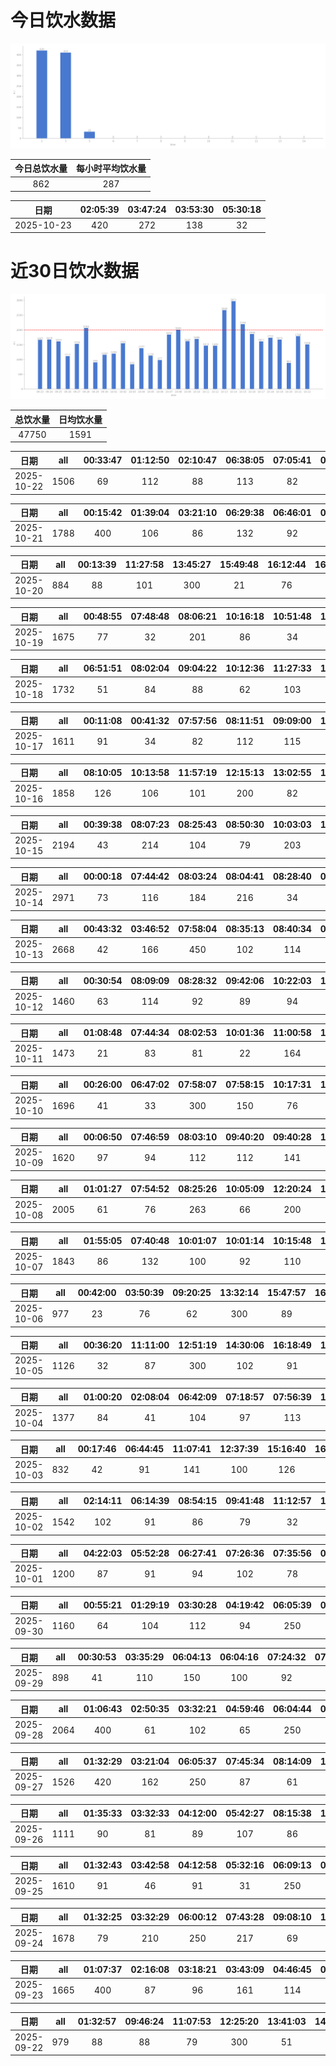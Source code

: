 # 今日饮水数据

<div align=center>
<img src="today.png" style="zoom: 100%;" />

| 今日总饮水量 | 每小时平均饮水量 |
| :----: | :----: |
| 862 | 287 |
</div>

| 日期 | 02:05:39 | 03:47:24 | 03:53:30 | 05:30:18 |
| :----: | :----: | :----: | :----: | :----: |
| 2025-10-23 | 420 | 272 | 138 | 32 |

# 近30日饮水数据

<div align=center>
<img src="30.png"style="zoom: 100%;" />

| 总饮水量 | 日均饮水量 |
| :----: | :----: |
| 47750 | 1591 |
</div>

| 日期 | all | 00:33:47 | 01:12:50 | 02:10:47 | 06:38:05 | 07:05:41 | 08:05:05 | 15:50:25 | 18:20:47 | 20:26:47 | 20:59:29 | 21:07:04 | 23:13:28 | 23:55:36 |
| :----: | :----: | :----: | :----: | :----: | :----: | :----: | :----: | :----: | :----: | :----: | :----: | :----: | :----: | :----: |
| 2025-10-22 | 1506 | 69 | 112 | 88 | 113 | 82 | 49 | 22 | 300 | 186 | 136 | 86 | 174 | 89 |

| 日期 | all | 00:15:42 | 01:39:04 | 03:21:10 | 06:29:38 | 06:46:01 | 07:42:47 | 09:05:26 | 14:12:57 | 16:23:17 | 20:30:44 | 20:52:23 | 20:52:36 | 21:38:36 | 22:50:30 |
| :----: | :----: | :----: | :----: | :----: | :----: | :----: | :----: | :----: | :----: | :----: | :----: | :----: | :----: | :----: | :----: |
| 2025-10-21 | 1788 | 400 | 106 | 86 | 132 | 92 | 112 | 86 | 32 | 82 | 102 | 182 | 200 | 87 | 89 |

| 日期 | all | 00:13:39 | 11:27:58 | 13:45:27 | 15:49:48 | 16:12:44 | 16:29:00 | 18:18:49 | 20:36:10 |
| :----: | :----: | :----: | :----: | :----: | :----: | :----: | :----: | :----: | :----: |
| 2025-10-20 | 884 | 88 | 101 | 300 | 21 | 76 | 44 | 86 | 168 |

| 日期 | all | 00:48:55 | 07:48:48 | 08:06:21 | 10:16:18 | 10:51:48 | 12:14:43 | 13:19:58 | 15:02:34 | 16:32:39 | 16:54:39 | 17:10:08 | 17:56:21 | 18:56:55 | 22:09:22 | 22:45:09 |
| :----: | :----: | :----: | :----: | :----: | :----: | :----: | :----: | :----: | :----: | :----: | :----: | :----: | :----: | :----: | :----: | :----: |
| 2025-10-19 | 1675 | 77 | 32 | 201 | 86 | 34 | 200 | 62 | 196 | 102 | 56 | 63 | 82 | 82 | 300 | 102 |

| 日期 | all | 06:51:51 | 08:02:04 | 09:04:22 | 10:12:36 | 11:27:33 | 12:41:44 | 13:03:44 | 15:16:23 | 15:48:43 | 17:12:27 | 18:26:51 | 20:48:13 | 21:51:23 | 22:02:25 | 23:13:33 | 23:52:44 |
| :----: | :----: | :----: | :----: | :----: | :----: | :----: | :----: | :----: | :----: | :----: | :----: | :----: | :----: | :----: | :----: | :----: | :----: |
| 2025-10-18 | 1732 | 51 | 84 | 88 | 62 | 103 | 200 | 107 | 86 | 91 | 188 | 86 | 12 | 300 | 86 | 102 | 86 |

| 日期 | all | 00:11:08 | 00:41:32 | 07:57:56 | 08:11:51 | 09:09:00 | 10:02:51 | 11:04:13 | 12:16:28 | 13:01:10 | 13:45:04 | 14:17:17 | 14:52:30 | 16:23:06 | 17:31:44 | 18:39:45 | 19:34:21 | 23:34:13 |
| :----: | :----: | :----: | :----: | :----: | :----: | :----: | :----: | :----: | :----: | :----: | :----: | :----: | :----: | :----: | :----: | :----: | :----: | :----: |
| 2025-10-17 | 1611 | 91 | 34 | 82 | 112 | 115 | 64 | 87 | 54 | 157 | 126 | 86 | 34 | 116 | 66 | 101 | 86 | 200 |

| 日期 | all | 08:10:05 | 10:13:58 | 11:57:19 | 12:15:13 | 13:02:55 | 13:52:32 | 14:14:36 | 15:00:21 | 15:26:48 | 16:22:31 | 17:35:02 | 19:17:42 | 19:54:00 | 20:28:50 | 21:49:24 | 22:37:58 | 23:41:28 |
| :----: | :----: | :----: | :----: | :----: | :----: | :----: | :----: | :----: | :----: | :----: | :----: | :----: | :----: | :----: | :----: | :----: | :----: | :----: |
| 2025-10-16 | 1858 | 126 | 106 | 101 | 200 | 82 | 86 | 113 | 104 | 115 | 107 | 73 | 117 | 92 | 76 | 200 | 78 | 82 |

| 日期 | all | 00:39:38 | 08:07:23 | 08:25:43 | 08:50:30 | 10:03:03 | 11:09:48 | 12:12:59 | 13:03:39 | 13:56:17 | 14:40:51 | 15:13:27 | 15:58:02 | 17:34:15 | 18:51:00 | 19:19:10 | 20:26:49 | 21:17:37 | 21:57:02 | 23:40:31 |
| :----: | :----: | :----: | :----: | :----: | :----: | :----: | :----: | :----: | :----: | :----: | :----: | :----: | :----: | :----: | :----: | :----: | :----: | :----: | :----: | :----: |
| 2025-10-15 | 2194 | 43 | 214 | 104 | 79 | 203 | 104 | 200 | 87 | 164 | 91 | 83 | 79 | 72 | 163 | 102 | 23 | 200 | 94 | 89 |

| 日期 | all | 00:00:18 | 07:44:42 | 08:03:24 | 08:04:41 | 08:28:40 | 08:40:45 | 08:45:57 | 09:02:12 | 09:14:42 | 09:29:01 | 10:05:13 | 10:13:01 | 10:40:42 | 11:40:01 | 11:43:16 | 12:15:49 | 13:04:49 | 13:26:26 | 13:42:58 | 13:58:55 | 15:04:53 | 15:13:43 | 15:48:17 | 16:21:29 | 17:00:09 | 17:38:57 | 18:42:14 | 19:44:37 | 20:03:19 | 21:20:57 | 23:11:58 | 23:30:08 |
| :----: | :----: | :----: | :----: | :----: | :----: | :----: | :----: | :----: | :----: | :----: | :----: | :----: | :----: | :----: | :----: | :----: | :----: | :----: | :----: | :----: | :----: | :----: | :----: | :----: | :----: | :----: | :----: | :----: | :----: | :----: | :----: | :----: | :----: |
| 2025-10-14 | 2971 | 73 | 116 | 184 | 216 | 34 | 94 | 61 | 31 | 89 | 88 | 216 | 26 | 102 | 81 | 73 | 22 | 32 | 62 | 56 | 31 | 62 | 83 | 98 | 77 | 81 | 62 | 78 | 400 | 101 | 81 | 87 | 74 |

| 日期 | all | 00:43:32 | 03:46:52 | 07:58:04 | 08:35:13 | 08:40:34 | 08:55:26 | 09:03:35 | 10:14:43 | 12:28:12 | 13:07:48 | 13:08:50 | 14:07:36 | 15:01:47 | 15:37:32 | 16:05:55 | 17:20:10 | 18:25:05 | 18:57:15 | 19:16:50 | 21:02:01 | 23:32:33 |
| :----: | :----: | :----: | :----: | :----: | :----: | :----: | :----: | :----: | :----: | :----: | :----: | :----: | :----: | :----: | :----: | :----: | :----: | :----: | :----: | :----: | :----: | :----: |
| 2025-10-13 | 2668 | 42 | 166 | 450 | 102 | 114 | 77 | 81 | 32 | 116 | 78 | 43 | 84 | 177 | 107 | 71 | 182 | 76 | 66 | 142 | 400 | 62 |

| 日期 | all | 00:30:54 | 08:09:09 | 08:28:32 | 09:42:06 | 10:22:03 | 13:05:48 | 14:39:00 | 15:56:47 | 19:04:52 | 19:36:34 | 20:14:29 | 21:44:05 | 22:00:07 |
| :----: | :----: | :----: | :----: | :----: | :----: | :----: | :----: | :----: | :----: | :----: | :----: | :----: | :----: | :----: |
| 2025-10-12 | 1460 | 63 | 114 | 92 | 89 | 94 | 76 | 76 | 84 | 164 | 58 | 263 | 200 | 87 |

| 日期 | all | 01:08:48 | 07:44:34 | 08:02:53 | 10:01:36 | 11:00:58 | 12:16:42 | 12:40:39 | 13:05:44 | 13:45:12 | 15:16:39 | 17:35:06 | 19:26:40 | 19:44:01 | 23:22:50 | 23:23:15 |
| :----: | :----: | :----: | :----: | :----: | :----: | :----: | :----: | :----: | :----: | :----: | :----: | :----: | :----: | :----: | :----: | :----: |
| 2025-10-11 | 1473 | 21 | 83 | 81 | 22 | 164 | 200 | 51 | 82 | 67 | 94 | 92 | 43 | 81 | 300 | 92 |

| 日期 | all | 00:26:00 | 06:47:02 | 07:58:07 | 07:58:15 | 10:17:31 | 13:07:48 | 13:48:27 | 15:02:50 | 17:01:54 | 17:32:40 | 18:13:00 | 18:41:50 | 22:25:29 | 23:00:43 | 23:56:20 |
| :----: | :----: | :----: | :----: | :----: | :----: | :----: | :----: | :----: | :----: | :----: | :----: | :----: | :----: | :----: | :----: | :----: |
| 2025-10-10 | 1696 | 41 | 33 | 300 | 150 | 76 | 116 | 71 | 82 | 146 | 83 | 84 | 41 | 300 | 82 | 91 |

| 日期 | all | 00:06:50 | 07:46:59 | 08:03:10 | 09:40:20 | 09:40:28 | 10:17:19 | 12:27:13 | 13:07:42 | 15:13:55 | 16:56:18 | 20:15:25 | 21:34:23 | 22:31:10 | 23:26:31 | 23:46:33 |
| :----: | :----: | :----: | :----: | :----: | :----: | :----: | :----: | :----: | :----: | :----: | :----: | :----: | :----: | :----: | :----: | :----: |
| 2025-10-09 | 1620 | 97 | 94 | 112 | 112 | 141 | 36 | 200 | 48 | 113 | 33 | 74 | 300 | 76 | 102 | 82 |

| 日期 | all | 01:01:27 | 07:54:52 | 08:25:26 | 10:05:09 | 12:20:24 | 13:02:12 | 15:00:37 | 15:39:41 | 16:36:58 | 17:36:26 | 18:59:11 | 20:02:54 | 20:26:10 | 20:52:05 | 21:04:25 | 21:21:00 | 21:59:47 | 22:33:30 |
| :----: | :----: | :----: | :----: | :----: | :----: | :----: | :----: | :----: | :----: | :----: | :----: | :----: | :----: | :----: | :----: | :----: | :----: | :----: | :----: |
| 2025-10-08 | 2005 | 61 | 76 | 263 | 66 | 200 | 91 | 101 | 78 | 92 | 86 | 450 | 42 | 22 | 67 | 101 | 91 | 55 | 63 |

| 日期 | all | 01:55:05 | 07:40:48 | 10:01:07 | 10:01:14 | 10:15:48 | 12:19:00 | 13:05:18 | 15:14:23 | 16:08:43 | 17:45:10 | 19:42:40 | 21:53:50 | 23:10:58 |
| :----: | :----: | :----: | :----: | :----: | :----: | :----: | :----: | :----: | :----: | :----: | :----: | :----: | :----: | :----: |
| 2025-10-07 | 1843 | 86 | 132 | 100 | 92 | 110 | 200 | 88 | 51 | 450 | 106 | 44 | 300 | 84 |

| 日期 | all | 00:42:00 | 03:50:39 | 09:20:25 | 13:32:14 | 15:47:57 | 16:42:20 | 16:49:00 | 17:21:37 | 19:05:08 | 20:07:40 | 22:00:19 |
| :----: | :----: | :----: | :----: | :----: | :----: | :----: | :----: | :----: | :----: | :----: | :----: | :----: |
| 2025-10-06 | 977 | 23 | 76 | 62 | 300 | 89 | 62 | 57 | 72 | 32 | 92 | 112 |

| 日期 | all | 00:36:20 | 11:11:00 | 12:51:19 | 14:30:06 | 16:18:49 | 17:26:57 | 17:56:42 | 18:49:16 | 19:34:27 | 22:45:59 | 23:48:06 |
| :----: | :----: | :----: | :----: | :----: | :----: | :----: | :----: | :----: | :----: | :----: | :----: | :----: |
| 2025-10-05 | 1126 | 32 | 87 | 300 | 102 | 91 | 99 | 62 | 73 | 87 | 149 | 44 |

| 日期 | all | 01:00:20 | 02:08:04 | 06:42:09 | 07:18:57 | 07:56:39 | 10:33:16 | 12:46:04 | 13:43:40 | 14:55:09 | 16:41:07 | 17:36:47 | 18:46:19 | 20:28:09 | 21:40:00 | 21:55:12 | 22:25:23 |
| :----: | :----: | :----: | :----: | :----: | :----: | :----: | :----: | :----: | :----: | :----: | :----: | :----: | :----: | :----: | :----: | :----: | :----: |
| 2025-10-04 | 1377 | 84 | 41 | 104 | 97 | 113 | 89 | 101 | 92 | 102 | 83 | 31 | 104 | 94 | 82 | 79 | 81 |

| 日期 | all | 00:17:46 | 06:44:45 | 11:07:41 | 12:37:39 | 15:16:40 | 16:49:04 | 17:37:17 | 20:52:08 | 22:46:33 |
| :----: | :----: | :----: | :----: | :----: | :----: | :----: | :----: | :----: | :----: | :----: |
| 2025-10-03 | 832 | 42 | 91 | 141 | 100 | 126 | 78 | 88 | 88 | 78 |

| 日期 | all | 02:14:11 | 06:14:39 | 08:54:15 | 09:41:48 | 11:12:57 | 11:45:02 | 12:40:54 | 13:36:36 | 15:28:06 | 16:51:58 | 17:49:13 | 19:34:35 | 19:56:40 | 20:23:55 | 20:37:14 | 21:15:03 | 21:39:14 | 23:19:52 |
| :----: | :----: | :----: | :----: | :----: | :----: | :----: | :----: | :----: | :----: | :----: | :----: | :----: | :----: | :----: | :----: | :----: | :----: | :----: | :----: |
| 2025-10-02 | 1542 | 102 | 91 | 86 | 79 | 32 | 102 | 107 | 77 | 62 | 86 | 63 | 92 | 88 | 67 | 91 | 88 | 112 | 117 |

| 日期 | all | 04:22:03 | 05:52:28 | 06:27:41 | 07:26:36 | 07:35:56 | 09:06:21 | 10:15:41 | 15:39:21 | 18:27:31 | 21:58:04 | 23:14:25 | 23:25:47 |
| :----: | :----: | :----: | :----: | :----: | :----: | :----: | :----: | :----: | :----: | :----: | :----: | :----: | :----: |
| 2025-10-01 | 1200 | 87 | 91 | 94 | 102 | 78 | 82 | 14 | 81 | 61 | 400 | 87 | 23 |

| 日期 | all | 00:55:21 | 01:29:19 | 03:30:28 | 04:19:42 | 06:05:39 | 06:13:58 | 07:51:50 | 20:28:30 | 21:01:50 | 22:02:11 | 22:43:31 |
| :----: | :----: | :----: | :----: | :----: | :----: | :----: | :----: | :----: | :----: | :----: | :----: | :----: |
| 2025-09-30 | 1160 | 64 | 104 | 112 | 94 | 250 | 104 | 104 | 103 | 98 | 81 | 46 |

| 日期 | all | 00:30:53 | 03:35:29 | 06:04:13 | 06:04:16 | 07:24:32 | 07:45:29 | 08:21:20 | 09:24:18 | 19:52:49 | 22:42:08 | 23:50:25 |
| :----: | :----: | :----: | :----: | :----: | :----: | :----: | :----: | :----: | :----: | :----: | :----: | :----: |
| 2025-09-29 | 898 | 41 | 110 | 150 | 100 | 92 | 34 | 12 | 86 | 108 | 69 | 96 |

| 日期 | all | 01:06:43 | 02:50:35 | 03:32:21 | 04:59:46 | 06:04:44 | 06:44:12 | 07:01:34 | 08:18:02 | 09:11:58 | 12:32:52 | 16:22:40 | 17:41:19 | 18:29:04 | 20:42:40 | 21:00:44 | 23:17:29 | 23:33:38 |
| :----: | :----: | :----: | :----: | :----: | :----: | :----: | :----: | :----: | :----: | :----: | :----: | :----: | :----: | :----: | :----: | :----: | :----: | :----: |
| 2025-09-28 | 2064 | 400 | 61 | 102 | 65 | 250 | 89 | 126 | 63 | 52 | 34 | 102 | 300 | 73 | 88 | 102 | 71 | 86 |

| 日期 | all | 01:32:29 | 03:21:04 | 06:05:37 | 07:45:34 | 08:14:09 | 10:00:31 | 18:21:19 | 20:09:22 | 20:26:22 | 20:50:17 |
| :----: | :----: | :----: | :----: | :----: | :----: | :----: | :----: | :----: | :----: | :----: | :----: |
| 2025-09-27 | 1526 | 420 | 162 | 250 | 87 | 61 | 31 | 300 | 67 | 81 | 67 |

| 日期 | all | 01:35:33 | 03:32:33 | 04:12:00 | 05:42:27 | 08:15:38 | 17:19:02 | 19:32:43 | 20:11:13 | 22:22:45 |
| :----: | :----: | :----: | :----: | :----: | :----: | :----: | :----: | :----: | :----: | :----: |
| 2025-09-26 | 1111 | 90 | 81 | 89 | 107 | 86 | 121 | 91 | 26 | 420 |

| 日期 | all | 01:32:43 | 03:42:58 | 04:12:58 | 05:32:16 | 06:09:13 | 07:33:36 | 08:13:43 | 19:21:02 | 20:12:35 | 20:31:11 | 21:24:41 | 22:35:50 | 23:26:49 |
| :----: | :----: | :----: | :----: | :----: | :----: | :----: | :----: | :----: | :----: | :----: | :----: | :----: | :----: | :----: |
| 2025-09-25 | 1610 | 91 | 46 | 91 | 31 | 250 | 163 | 81 | 300 | 73 | 68 | 96 | 237 | 83 |

| 日期 | all | 01:32:25 | 03:32:29 | 06:00:12 | 07:43:28 | 09:08:10 | 12:30:04 | 16:22:46 | 17:27:30 | 19:25:44 | 20:46:55 | 22:32:32 | 22:43:58 |
| :----: | :----: | :----: | :----: | :----: | :----: | :----: | :----: | :----: | :----: | :----: | :----: | :----: | :----: |
| 2025-09-24 | 1678 | 79 | 210 | 250 | 217 | 69 | 76 | 87 | 91 | 46 | 400 | 76 | 77 |

| 日期 | all | 01:07:37 | 02:16:08 | 03:18:21 | 03:43:09 | 04:46:45 | 07:45:26 | 08:13:24 | 09:00:26 | 13:03:43 | 18:50:24 | 19:11:06 | 20:11:50 | 20:51:54 | 21:53:44 | 22:30:59 |
| :----: | :----: | :----: | :----: | :----: | :----: | :----: | :----: | :----: | :----: | :----: | :----: | :----: | :----: | :----: | :----: | :----: |
| 2025-09-23 | 1665 | 400 | 87 | 96 | 161 | 114 | 81 | 79 | 92 | 81 | 82 | 31 | 61 | 114 | 94 | 92 |

| 日期 | all | 01:32:57 | 09:46:24 | 11:07:53 | 12:25:20 | 13:41:03 | 14:55:52 | 15:16:32 | 16:17:26 | 20:37:10 |
| :----: | :----: | :----: | :----: | :----: | :----: | :----: | :----: | :----: | :----: | :----: |
| 2025-09-22 | 979 | 88 | 88 | 79 | 300 | 51 | 86 | 91 | 82 | 114 |

